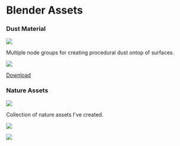 # Blender Assets

### Dust Material

![](/dust/showcase.png)

Multiple node groups for creating procedural dust ontop of surfaces.

![](/dust/nodes.png)

[Download]()

### Nature Assets

![](/nature/showcase.png)

Collection of nature assets I've created.

![](/nature/showcase-trees.png)

![](/nature/showcase-plants.png)
